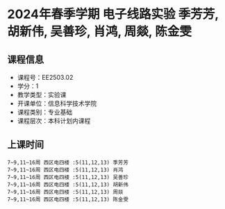 # 2024年春季学期 电子线路实验 季芳芳, 胡新伟, 吴善珍, 肖鸿, 周燚, 陈金雯






## 课程信息

- 课程号：EE2503.02
- 学分：1
- 教学类型：实验课
- 开课单位：信息科学技术学院
- 课程类别：专业基础
- 课程层次：本科计划内课程

## 上课时间

```
7~9,11~16周 西区电四楼 :5(11,12,13) 季芳芳
7~9,11~16周 西区电四楼 :5(11,12,13) 肖鸿
7~9,11~16周 西区电四楼 :5(11,12,13) 吴善珍
7~9,11~16周 西区电四楼 :5(11,12,13) 胡新伟
7~9,11~16周 西区电四楼 :5(11,12,13) 周燚
7~9,11~16周 西区电四楼 :5(11,12,13) 陈金雯
```

